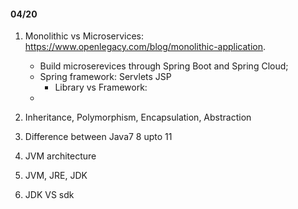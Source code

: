 #### 04/20
1. Monolithic vs Microservices: https://www.openlegacy.com/blog/monolithic-application.
   
    - Build microserevices through Spring Boot and Spring Cloud;
    - Spring framework: Servlets JSP
      - Library vs Framework: 
    - 
2. Inheritance, Polymorphism, Encapsulation, Abstraction
3. Difference between Java7 8 upto 11
4. JVM architecture
5. JVM, JRE, JDK
6. JDK VS sdk